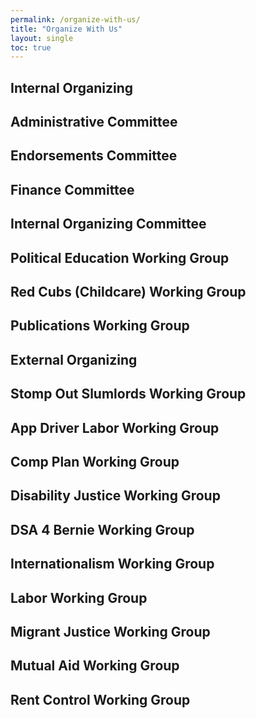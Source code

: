 ```yaml
---
permalink: /organize-with-us/
title: "Organize With Us"
layout: single
toc: true
---
```

## Internal Organizing

## Administrative Committee

## Endorsements Committee

## Finance Committee

## Internal Organizing Committee

## Political Education Working Group

## Red Cubs (Childcare) Working Group

## Publications Working Group

## External Organizing

## Stomp Out Slumlords Working Group

## App Driver Labor Working Group

## Comp Plan Working Group

## Disability Justice Working Group

## DSA 4 Bernie Working Group

## Internationalism Working Group

## Labor Working Group

## Migrant Justice Working Group

## Mutual Aid Working Group

## Rent Control Working Group
